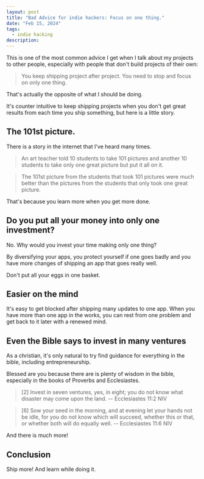 ```yaml
---
layout: post
title: "Bad Advice for indie hackers: Focus on one thing."
date: "Feb 15, 2024"
tags:
  - indie hacking
description:
---
```


This is one of the most common advice I get when I talk about my projects to other people, especially with people that don't build projects of their own:

> You keep shipping project after project. You need to stop and focus on only one thing.

That's actually the opposite of what I should be doing.

It's counter intuitive to keep shipping projects when you don't get great results from each time you ship something, but here is a little story.

## The 101st picture.

There is a story in the internet that I've heard many times.

> An art teacher told 10 students to take 101 pictures and another 10 students to take only one great picture but put it all on it.

> The 101st picture from the students that took 101 pictures were much better than the pictures from the students that only took one great picture.

That's because you learn more when you get more done.

## Do you put all your money into only one investment?

No. Why would you invest your time making only one thing?

By diversifying your apps, you protect yourself if one goes badly and you have more changes of shipping an app that goes really well.

Don't put all your eggs in one basket.

## Easier on the mind

It's easy to get blocked after shipping many updates to one app. When you have more than one app in the works, you can rest from one problem and get back to it later with a renewed mind.

## Even the Bible says to invest in many ventures

As a christian, it's only natural to try find guidance for everything in the bible, including entrepreneurship.

Blessed are you because there are is plenty of wisdom in the bible, especially in the books of Proverbs and Ecclesiastes.

> [2] Invest in seven ventures, yes, in eight; you do not know what disaster may come upon the land. -- Ecclesiastes 11:2 NIV

> [6] Sow your seed in the morning, and at evening let your hands not be idle, for you do not know which will succeed, whether this or that, or whether both will do equally well. -- Ecclesiastes 11:6 NIV

And there is much more!

## Conclusion

Ship more! And learn while doing it.
